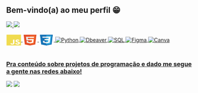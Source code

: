 ## Bem-vindo(a) ao meu perfil 😁

 <div>
   <a href="https://github.com/EmanueleLeal">
   <img height="180em" src="https://github-readme-stats.vercel.app/api?username=EmanueleLeal&show_icons=true&theme=transparent&include_all_commits=true&count_private=true&bg_color=deg,1e61a4,00e4bc&title_color=FFFFFF&text_color=FFFFFF&hide_border=true"/>
   <img height="180em" src="https://github-readme-stats.vercel.app/api/top-langs/?username=EmanueleLeal&layout=compact&langs_count=6&theme=transparent"/>
</div>
    
<div style="display: inline_block"><br>
  <img align="center" alt="Js" height="30" width="40" src="https://raw.githubusercontent.com/devicons/devicon/master/icons/javascript/javascript-plain.svg">
  <img align="center" alt="HTML" height="30" width="40" src="https://raw.githubusercontent.com/devicons/devicon/master/icons/html5/html5-original.svg">
  <img align="center" alt="CSS" height="30" width="40" src="https://raw.githubusercontent.com/devicons/devicon/master/icons/css3/css3-original.svg">
  <img align="center" alt="Python" height="30" width="40" src="https://cdn.jsdelivr.net/gh/devicons/devicon@latest/icons/python/python-original.svg">
  <img align="center" alt="Dbeaver" height="30" width="40" src="https://cdn.jsdelivr.net/gh/devicons/devicon@latest/icons/dbeaver/dbeaver-original.svg"> 
  <img align="center" alt="SQL" height="30" width="40" src="https://cdn.jsdelivr.net/gh/devicons/devicon@latest/icons/sqlite/sqlite-original.svg">
  <img align="center" alt="Figma" height="30" width="40" src="https://cdn.jsdelivr.net/gh/devicons/devicon@latest/icons/figma/figma-original.svg">
  <img align="center" alt="Canva" height="30" width="40" src="https://cdn.jsdelivr.net/gh/devicons/devicon@latest/icons/canva/canva-original.svg">
</div>
 
<br>
 
### Pra conteúdo sobre projetos de programação e dado me segue a gente nas redes abaixo!
 
<div>  
  <a href = "mailto:emanueleleal.clcp@gmail.com"><img src="https://img.shields.io/badge/-Gmail-%23333?style=for-the-badge&logo=gmail&logoColor=white" target="_blank"></a>
  <a href="https://www.linkedin.com/in/emanueleleal-clcp" target="_blank"><img src="https://img.shields.io/badge/-LinkedIn-%230077B5?style=for-the-badge&logo=linkedin&logoColor=white" target="_blank"></a>
</div>
